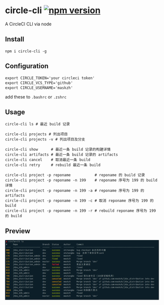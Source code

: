 # circle-cli [![npm version](https://img.shields.io/npm/v/circle-cli.svg)](https://www.npmjs.org/package/circle-cli)

A CircleCI CLI via node

## Install
```shell
npm i circle-cli -g
```

## Configuration
```shell
export CIRCLE_TOKEN='your circleci token'
export CIRCLE_VCS_TYPE='github'
export CIRCLE_USERNAME='maskzh'
```
add these to `.bashrc` or `.zshrc`

## Usage
```
circle-cli ls # 最近 build 记录

circle-cli projects # 列出项目
circle-cli projects -v # 列出项目及分支

circle-cli show      # 最近一条 build 记录的构建详情
circle-cli artifacts # 最近一条 build 记录的 artifacts
circle-cli cancel    # 取消最近一条 build
circle-cli retry     # rebuild 最近一条 build

circle-cli project -p reponame           # reponame 的 build 记录
circle-cli project -p reponame -n 199    # reponame 序号为 199 的 build 详情
circle-cli project -p reponame -n 199 -a # reponame 序号为 199 的 artifacts
circle-cli project -p reponame -n 199 -c # 取消 reponame 序号为 199 的 build
circle-cli project -p reponame -n 199 -r # rebuild reponame 序号为 199 的 build
```

## Preview
![](./screenshot.png)
